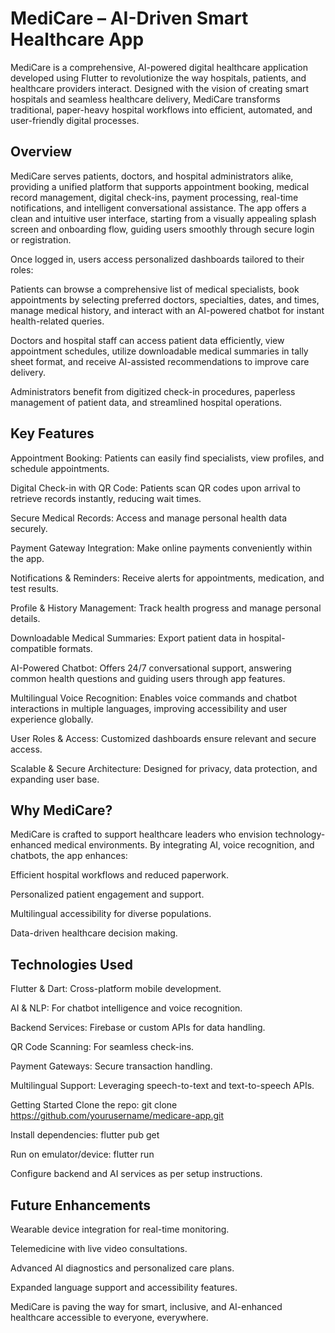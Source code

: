 # MediCare – AI-Driven Smart Healthcare App
MediCare is a comprehensive, AI-powered digital healthcare application developed using Flutter to revolutionize the way hospitals, patients, and healthcare providers interact. Designed with the vision of creating smart hospitals and seamless healthcare delivery, MediCare transforms traditional, paper-heavy hospital workflows into efficient, automated, and user-friendly digital processes.

## Overview
MediCare serves patients, doctors, and hospital administrators alike, providing a unified platform that supports appointment booking, medical record management, digital check-ins, payment processing, real-time notifications, and intelligent conversational assistance. The app offers a clean and intuitive user interface, starting from a visually appealing splash screen and onboarding flow, guiding users smoothly through secure login or registration.

Once logged in, users access personalized dashboards tailored to their roles:

Patients can browse a comprehensive list of medical specialists, book appointments by selecting preferred doctors, specialties, dates, and times, manage medical history, and interact with an AI-powered chatbot for instant health-related queries.

Doctors and hospital staff can access patient data efficiently, view appointment schedules, utilize downloadable medical summaries in tally sheet format, and receive AI-assisted recommendations to improve care delivery.

Administrators benefit from digitized check-in procedures, paperless management of patient data, and streamlined hospital operations.

## Key Features
Appointment Booking: Patients can easily find specialists, view profiles, and schedule appointments.

Digital Check-in with QR Code: Patients scan QR codes upon arrival to retrieve records instantly, reducing wait times.

Secure Medical Records: Access and manage personal health data securely.

Payment Gateway Integration: Make online payments conveniently within the app.

Notifications & Reminders: Receive alerts for appointments, medication, and test results.

Profile & History Management: Track health progress and manage personal details.

Downloadable Medical Summaries: Export patient data in hospital-compatible formats.

AI-Powered Chatbot: Offers 24/7 conversational support, answering common health questions and guiding users through app features.

Multilingual Voice Recognition: Enables voice commands and chatbot interactions in multiple languages, improving accessibility and user experience globally.

User Roles & Access: Customized dashboards ensure relevant and secure access.

Scalable & Secure Architecture: Designed for privacy, data protection, and expanding user base.

## Why MediCare?
MediCare is crafted to support healthcare leaders who envision technology-enhanced medical environments. By integrating AI, voice recognition, and chatbots, the app enhances:

Efficient hospital workflows and reduced paperwork.

Personalized patient engagement and support.

Multilingual accessibility for diverse populations.

Data-driven healthcare decision making.

## Technologies Used
Flutter & Dart: Cross-platform mobile development.

AI & NLP: For chatbot intelligence and voice recognition.

Backend Services: Firebase or custom APIs for data handling.

QR Code Scanning: For seamless check-ins.

Payment Gateways: Secure transaction handling.

Multilingual Support: Leveraging speech-to-text and text-to-speech APIs.

Getting Started
Clone the repo:
git clone https://github.com/yourusername/medicare-app.git

Install dependencies:
flutter pub get

Run on emulator/device:
flutter run

Configure backend and AI services as per setup instructions.

## Future Enhancements
Wearable device integration for real-time monitoring.

Telemedicine with live video consultations.

Advanced AI diagnostics and personalized care plans.

Expanded language support and accessibility features.

MediCare is paving the way for smart, inclusive, and AI-enhanced healthcare accessible to everyone, everywhere.
